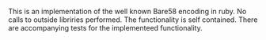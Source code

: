 This is an implementation of the well known Bare58 encoding in ruby.
No calls to outside libriries performed. The functionality is self contained.
There are accompanying tests for the implementeed functionality.

